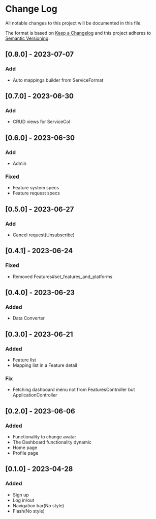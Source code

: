 # Change Log
All notable changes to this project will be documented in this file.
 
The format is based on [Keep a Changelog](http://keepachangelog.com/)
and this project adheres to [Semantic Versioning](http://semver.org/).

## [0.8.0] - 2023-07-07
 
### Add
- Auto mappings builder from ServiceFormat

## [0.7.0] - 2023-06-30
 
### Add
- CRUD views for ServiceCol

## [0.6.0] - 2023-06-30
 
### Add
- Admin

### Fixed
- Feature system specs
- Feature request specs

## [0.5.0] - 2023-06-27
 
### Add
- Cancel request(Unsubscribe)

## [0.4.1] - 2023-06-24
 
### Fixed
- Removed Features#set_features_and_platforms

## [0.4.0] - 2023-06-23
 
### Added
- Data Converter

## [0.3.0] - 2023-06-21
 
### Added
- Feature list
- Mapping list in a Feature detail

### Fix
- Fetching dashboard menu not from FeaturesController but ApplicationController

## [0.2.0] - 2023-06-06
 
### Added
- Functionality to change avatar
- The Dashboard functionality dynamic
- Home page
- Profile page 

## [0.1.0] - 2023-04-28
 
### Added
- Sign up
- Log in/out
- Navigation bar(No style)
- Flash(No style)
